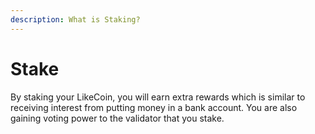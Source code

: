 ```yaml
---
description: What is Staking?
---
```


# Stake

By staking your LikeCoin, you will earn extra rewards which is similar to  receiving interest from putting money in a bank account. You are also gaining voting power to the validator that you stake.

